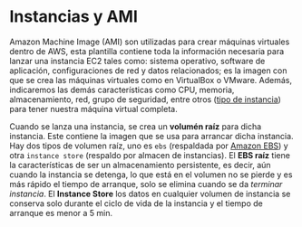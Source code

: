 # Instancias y AMI

Amazon Machine Image (AMI) son utilizadas para crear máquinas virtuales dentro de AWS, esta plantilla contiene toda la información necesaria para lanzar una instancia EC2 tales como: sistema operativo, software de aplicación, configuraciones de red y datos relacionados; es la imagen con que se crea las máquinas virtuales como en VirtualBox o VMware. Además, indicaremos las demás características como CPU, memoria, almacenamiento, red, grupo de seguridad, entre otros ([tipo de instancia](../definiciones/tipo-instancia.md)) para tener nuestra máquina virtual completa.

Cuando se lanza una instancia, se crea un **volumén raíz** para dicha instancia. Este contiene la imagen que se usa para arrancar dicha instancia. Hay dos tipos de volumen raíz, uno es `ebs` (respaldada por [Amazon EBS](../SECCION%203/ebs.md)) y otra `instance store` (respaldo por almacen de instancias). El **EBS raíz** tiene la características de ser un almacenamiento persistente, es decir, aún cuando la instancia se detenga, lo que está en el volumen no se pierde y es más rápido el tiempo de arranque, solo se elimina cuando se da *terminar instancia*. El **Instance Store** los datos en cualquier volumen de instancia se conserva solo durante el ciclo de vida de la instancia y el tiempo de arranque es menor a 5 min.

